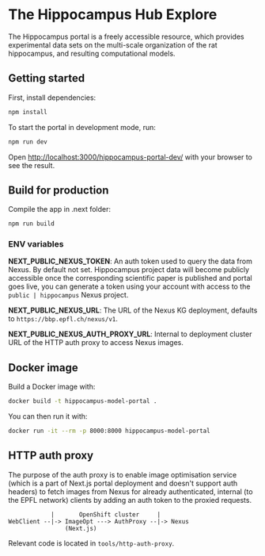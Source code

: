 # The Hippocampus Hub Explore

The Hippocampus portal is a freely accessible resource, which provides experimental data sets on the multi-scale organization of the rat hippocampus, and resulting computational models.


## Getting started

First, install dependencies:
```bash
npm install
```

To start the portal in development mode, run:

```bash
npm run dev
```

Open [http://localhost:3000/hippocampus-portal-dev/](http://localhost:3000/hippocampus-portal-dev/) with your browser to see the result.


## Build for production

Compile the app in .next folder:

```bash
npm run build
```


### ENV variables

**NEXT_PUBLIC_NEXUS_TOKEN**: An auth token used to query the data from Nexus. By default not set.
Hippocampus project data will become publicly accessible once the corresponding scientific paper is published
and portal goes live, you can generate a token using your account with access
to the `public | hippocampus` Nexus project.

**NEXT_PUBLIC_NEXUS_URL**: The URL of the Nexus KG deployment, defaults to `https://bbp.epfl.ch/nexus/v1`.

**NEXT_PUBLIC_NEXUS_AUTH_PROXY_URL**: Internal to deployment cluster URL of the HTTP auth proxy to access Nexus images.


## Docker image

Build a Docker image with:
```bash
docker build -t hippocampus-model-portal .
```

You can then run it with:
```bash
docker run -it --rm -p 8000:8000 hippocampus-model-portal
```

## HTTP auth proxy

The purpose of the auth proxy is to enable image optimisation service (which is a part of Next.js portal deployment
and doesn't support auth headers) to fetch images from Nexus for already authenticated,
internal (to the EPFL network) clients by adding an auth token to the proxied requests.

```
            |       OpenShift cluster     |
WebClient --|-> ImageOpt ---> AuthProxy --|-> Nexus
                (Next.js)
```

Relevant code is located in `tools/http-auth-proxy`.
